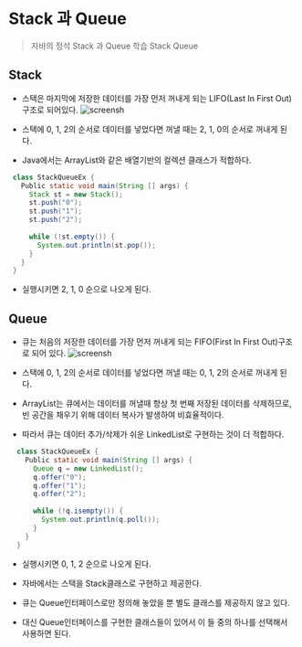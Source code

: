 # Stack 과 Queue
> 자바의 정석 Stack 과 Queue 학습 
> Stack
> Queue

## Stack
* 스택은 마지막에 저장한 데이터를 가장 먼저 꺼내게 되는 LIFO(Last In First Out)구조로 되어있다.
![screensh](https://res.cloudinary.com/practicaldev/image/fetch/s--agJOq1EO--/c_limit%2Cf_auto%2Cfl_progressive%2Cq_auto%2Cw_880/https://thepracticaldev.s3.amazonaws.com/i/ne9kc5zo8kqmvh34c3zu.jpg)

* 스택에 0, 1, 2의 순서로 데이터를 넣었다면 꺼낼 때는 2, 1, 0의 순서로 꺼내게 된다.
* Java에서는 ArrayList와 같은 배열기반의 컬렉션 클래스가 적합하다.

 ```java
  class StackQueueEx {
    Public static void main(String [] args) {
      Stack st = new Stack();
      st.push("0");
      st.push("1");
      st.push("2");
      
      while (!st.empty()) {
        System.out.println(st.pop());
      }
    }          
  }
  ```
* 실행시키면 2, 1, 0 순으로 나오게 된다. 
  
## Queue
* 큐는 처음의 저장한 데이터를 가장 먼저 꺼내게 되는 FIFO(First In First Out)구조로 되어 있다.
![screensh](https://img1.daumcdn.net/thumb/R1280x0/?scode=mtistory2&fname=http%3A%2F%2Fcfile24.uf.tistory.com%2Fimage%2F190E0A214CFF935221F08E)

* 스택에 0, 1, 2의 순서로 데이터를 넣었다면 꺼낼 때는 0, 1, 2의 순서로 꺼내게 된다.
* ArrayList는 큐에서는 데이터를 꺼낼때 항상 첫 번째 저장된 데이터를 삭제하므로, 빈 공간을 채우기 위해 데이터 복사가 발생하여 비효율적이다. 
* 따라서 큐는 데이터 추가/삭제가 쉬운 LinkedList로 구현하는 것이 더 적합하다.

```java
  class StackQueueEx {
    Public static void main(String [] args) {
      Queue q = new LinkedList();
      q.offer("0");
      q.offer("1");
      q.offer("2");
      
      while (!q.isempty()) {
        System.out.println(q.poll());
      }
    }          
  }
  ```
  
* 실행시키면 0, 1, 2 순으로 나오게 된다.

* 자바에서는 스택을 Stack클래스로 구현하고 제공한다. 
* 큐는 Queue인터페이스로만 정의해 놓았을 뿐 별도 클래스를 제공하지 않고 있다.
 * 대신 Queue인터페이스를 구현한 클래스들이 있어서 이 들 중의 하나를 선택해서 사용하면 된다.
 
